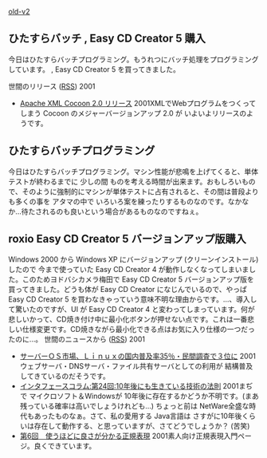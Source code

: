 [old-v2](ig011204-orig.html)

## ひたすらバッチ , Easy CD Creator 5 購入

今日はひたすらバッチプログラミング。もうれつにバッチ処理をプログラミングしています。 , Easy CD Creator 5 を買ってきました。



 世間のリリース ([RSS](ig011204-release.xml)) 2001
* [Apache XML Cocoon 2.0 リリース](http://xml.apache.org/cocoon/index.html)  2001XMLでWebプログラムをつくってしまう Cocoon のメジャーバージョンアップ 2.0 が いよいよリリースのようです。

## ひたすらバッチプログラミング

今日はひたすらバッチプログラミング。マシン性能が悲鳴を上げてくると、単体テストが終わるまでに 少しの間 ものを考える時間が出来ます。おもしろいもので、そのように強制的にマシンが単体テストに占有されると、その間は普段よりも多くの事を アタマの中で いろいろ案を練ったりするものなのです。なかなか…待たされるのも良いという場合があるものなのですねぇ。

## roxio Easy CD Creator 5 バージョンアップ版購入

Windows 2000 から Windows XP にバージョンアップ (クリーンインストール)したので 今まで使っていた Easy CD Creator 4 が動作しなくなってしまいました。このためヨドバシカメラ梅田で Easy CD Creator 5 バージョンアップ版を買ってきました。どうも体が
Easy CD Creator になじんでいるので、やっぱ Easy CD Creator 5 を買わなきゃっていう意味不明な理由からです。…、導入して驚いたのですが、UI が Easy CD Creator 4 と変わってしまっています。何が悲しいかって、CD焼き付け中に最小化ボタンが押せない点です。これは一番悲しい仕様変更です。CD焼きながら最小化できる点はお気に入り仕様の一つだったのに…。
世間のニュースから ([RSS](ig011204-news.xml)) 2001
* [サーバーＯＳ市場、Ｌｉｎｕｘの国内普及率35％・民間調査で３位に](http://it.nikkei.co.jp/it/top/topCh.cfm?id=20011129eimi148929)  2001ウェブサーバ・DNSサーバ・ファイル共有サーバとしての利用が 結構普及してきているのだそうです。
* [インタフェースコラム:第24回:10年後にも生きている技術の法則](http://www.cqpub.co.jp/interface/column/Utsurigi/24.htm)  2001まぢで マイクロソフト＆Windowsが 10年後に存在するかどうか不明です。(まあ 残っている確率は高いでしょうけれども…) ちょっと前は NetWare全盛な時代もあったものなぁ。さて、私の愛用する Java言語は さすがに10年後くらいは存在して動作する、と思っていますが、さてどうでしょうか？ (苦笑)
* [第6回　使うほどに良さが分かる正規表現](http://www.atmarkit.co.jp/flinux/rensai/theory06/theory06a.html)  2001素人向け正規表現入門ページ。良くできています。